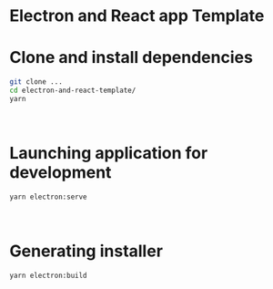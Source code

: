 # Electron and React app Template

# Clone and install dependencies

```bash
git clone ...
cd electron-and-react-template/
yarn
```

</br>

# Launching application for development

```bash
yarn electron:serve
```

</br>

# Generating installer

```bash
yarn electron:build
```
